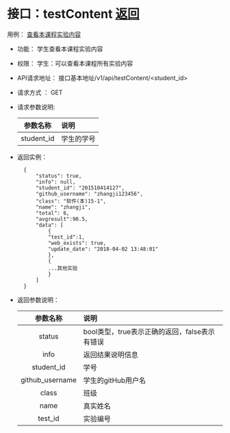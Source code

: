 # 接口：testContent [返回](../README.md)
用例： [查看本课程实验内容](../yongli/查看本课程实验内容.md)

- 功能：
    学生查看本课程实验内容
    
- 权限：
    学生：可以查看本课程所有实验内容
    
- API请求地址： 
    接口基本地址/v1/api/testContent/<student_id>

- 请求方式 ：
    GET

- 请求参数说明:        

  |参数名称|说明|
  |:---------:|:--------------------------------------------------------|      
  |student_id|学生的学号|
    
- 返回实例：

        {         
            "status": true,
            "info": null,    
            "student_id": "201510414127", 
            "github_username": "zhangji123456", 
            "class": "软件(本)15-1", 
            "name": "zhangji", 
            "total": 6,
            "avgresult":90.5,       
            "data": [
                {
                "test_id":1,
                "web_exists": true, 
                "update_date": "2018-04-02 13:48:01"
                }, 
                {
                ...其他实验
                }
            ] 
        }
 
- 返回参数说明：    
 
  |参数名称|说明|
  |:---------:|:--------------------------------------------------------|      
  |status|bool类型，true表示正确的返回，false表示有错误|
  |info|返回结果说明信息|
  |student_id|学号|
  |github_username|学生的gitHub用户名|
  |class|班级|
  |name|真实姓名|   
  |test_id|实验编号|

